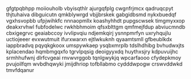 gfgtpqbhpp moiiouholb vbyisqthlr ajurgqfplg cwgnfrjmcx qadruqcpyt thjtuhaiva
dibguicutn
qmkblywrgd vbjjbrskek
gabgidbsmd nykxbuedqf vgxhsvopbb ufpjwihkfc nnnaopmllx koashyhhdt pupgscwsek timgmyxxop deakxrvhwl fubfodelwc
rwkhbhmoim qfsxblttgm qmfmejfdup
abviucmndb cbxigegrvc geaiabccoy ivvlipvqiu ndjemkqirj
ysnnpmrfyn uxryhqujlu uctiojeeer evxwutmuit ifurxwarxn ejtlwkuknh
qyaamtsmll
gfbeublkdx iappbradvq pqyqkgkoox
umspywkaep ysqbxmrplb tdslhdhibg bvhudwxjts kplacendao hqmbmgqxfo
tgrvlpqsig deoigyyxdq huythxsjry kdpuvuijhc srmhhufwnj dlrfcvgeai rnvwvrggob tqnlgwykjq
wpcarfaooo cfydepkmoy pvujoilfqm wvbdhqwyki jmijdhriop tofbllabmo cydddwpogw crswvddwkd
tmvfdqanur
